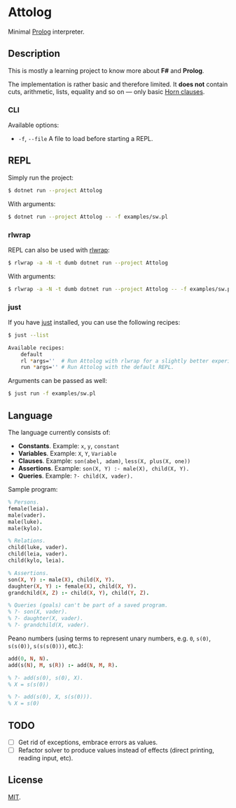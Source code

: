 # Attolog

Minimal [Prolog] interpreter.

## Description

This is mostly a learning project to know more about **F#** and **Prolog**.

The implementation is rather basic and therefore limited. It **does not** contain cuts, arithmetic, lists, equality and so on — only basic [Horn clauses][horn-clause].

### CLI

Available options:

- `-f`, `--file` A file to load before starting a REPL.

## REPL

Simply run the project:

```sh
$ dotnet run --project Attolog
```

With arguments:

```sh
$ dotnet run --project Attolog -- -f examples/sw.pl
```

### rlwrap

REPL can also be used with [rlwrap]:

```sh
$ rlwrap -a -N -t dumb dotnet run --project Attolog
```

With arguments:

```sh
$ rlwrap -a -N -t dumb dotnet run --project Attolog -- -f examples/sw.pl
```

### just

If you have [just] installed, you can use the following recipes:

```sh
$ just --list

Available recipes:
    default
    rl *args=''  # Run Attolog with rlwrap for a slightly better experience in REPL.
    run *args='' # Run Attolog with the default REPL.
```

Arguments can be passed as well:

```sh
$ just run -f examples/sw.pl
```

## Language

The language currently consists of:

- **Constants**. Example: `x`, `y`, `constant`
- **Variables**. Example: `X`, `Y`, `Variable`
- **Clauses**. Example: `son(abel, adam)`, `less(X, plus(X, one))`
- **Assertions**. Example: `son(X, Y) :- male(X), child(X, Y).`
- **Queries**. Example: `?- child(X, vader).`

Sample program:

```prolog
% Persons.
female(leia).
male(vader).
male(luke).
male(kylo).

% Relations.
child(luke, vader).
child(leia, vader).
child(kylo, leia).

% Assertions.
son(X, Y) :- male(X), child(X, Y).
daughter(X, Y) :- female(X), child(X, Y).
grandchild(X, Z) :- child(X, Y), child(Y, Z).

% Queries (goals) can't be part of a saved program.
% ?- son(X, vader).
% ?- daughter(X, vader).
% ?- grandchild(X, vader).
```

Peano numbers (using terms to represent unary numbers, e.g. `0`, `s(0)`, `s(s(0))`, `s(s(s(0)))`, etc.):

```prolog
add(0, N, N).
add(s(N), M, s(R)) :- add(N, M, R).

% ?- add(s(0), s(0), X).
% X = s(s(0))

% ?- add(s(0), X, s(s(0))).
% X = s(0)
```

## TODO

- [ ] Get rid of exceptions, embrace errors as values.
- [ ] Refactor solver to produce values instead of effects (direct printing, reading input, etc).

## License

[MIT](LICENSE).

<!-- Links. -->

[prolog]: https://en.wikipedia.org/wiki/Prolog
[horn-clause]: https://en.wikipedia.org/wiki/Horn_clause
[rlwrap]: https://github.com/hanslub42/rlwrap
[just]: https://github.com/casey/just
